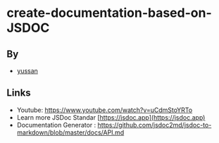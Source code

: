 # create-documentation-based-on-JSDOC

## By

- [yussan](https://yussan.github.io)

## Links
- Youtube: https://www.youtube.com/watch?v=uCdmStoYRTo
- Learn more JSDoc Standar [https://jsdoc.app](https://jsdoc.app) 
- Documentation Generator : https://github.com/jsdoc2md/jsdoc-to-markdown/blob/master/docs/API.md
